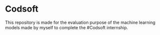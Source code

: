 # Codsoft
This repository is made for the evaluation purpose of the machine learning models made by myself to complete the #Codsoft internship.
